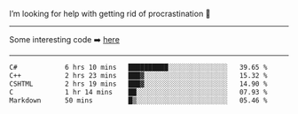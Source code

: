 I’m looking for help with getting rid of procrastination 🤔

-----

Some interesting code :arrow_right: [here](https://github.com/zhen8838/playground)

-----

<!--START_SECTION:waka-->

```txt
C#            6 hrs 10 mins   ██████████░░░░░░░░░░░░░░░   39.65 %
C++           2 hrs 23 mins   ███▓░░░░░░░░░░░░░░░░░░░░░   15.32 %
CSHTML        2 hrs 19 mins   ███▓░░░░░░░░░░░░░░░░░░░░░   14.90 %
C             1 hr 14 mins    ██░░░░░░░░░░░░░░░░░░░░░░░   07.93 %
Markdown      50 mins         █▒░░░░░░░░░░░░░░░░░░░░░░░   05.46 %
```

<!--END_SECTION:waka-->

<!--
**zhen8838/zhen8838** is a ✨ _special_ ✨ repository because its `README.md` (this file) appears on your GitHub profile.

Here are some ideas to get you started:

- 🔭 I’m currently working on ...
- 🌱 I’m currently learning ...
- 👯 I’m looking to collaborate on ...
 ...
- 💬 Ask me about ...
- 📫 How to reach me: ...
- 😄 Pronouns: ...
- ⚡ Fun fact: ...
-->
